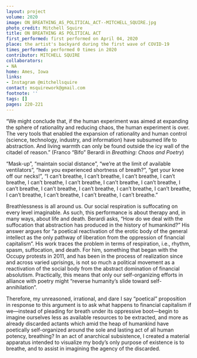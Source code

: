```yaml
---
layout: project
volume: 2020
image: ON_BREATHING_AS_POLITICAL_ACT--MITCHELL_SQUIRE.jpg
photo_credit: Mitchell Squire
title: ON BREATHING AS POLITICAL ACT
first_performed: first performed on April 04, 2020
place: the artist's backyard during the first wave of COVID-19
times_performed: performed 0 times in 2020
contributor: MITCHELL SQUIRE
collaborators:
- NA
home: Ames, Iowa
links:
- Instagram @mitchellsquire
contact: msquirework@gmail.com
footnote: ''
tags: []
pages: 220-221
---
```




“We might conclude that, if the human experiment was aimed at expanding the sphere of rationality and reducing chaos, the human experiment is over. The very tools that enabled the expansion of rationality and human control (science, technology, industry, and information) have subsumed life to abstraction. And living warmth can only be found outside the icy wall of the citadel of reason.” (Franco “Bifo” Berardi in *Breathing: Chaos and Poetry*)

“Mask-up”, “maintain social distance”, “we’re at the limit of available ventilators”, “have you experienced shortness of breath?”, “get your knee off our necks!”, “I can’t breathe, I can’t breathe, I can’t breathe, I can’t breathe, I can’t breathe, I can’t breathe, I can’t breathe, I can’t breathe, I can’t breathe, I can’t breathe, I can’t breathe, I can’t breathe, I can’t breathe, I can’t breathe, I can’t breathe, I can’t breathe, I can’t breathe.”

Breathlessness is all around us. Our social respiration is suffocating on every level imaginable. As such, this performance is about therapy and, in many ways, about life and death. Berardi asks, “How do we deal with the suffocation that abstraction has produced in the history of humankind?” His answer argues for “a poetical reactivation of the erotic body of the general intellect as the only pathway of liberation from the oppression of financial capitalism”. His work traces the problem in terms of respiration, i.e., rhythm, spasm, suffocation, and death. For him, something that began with the Occupy protests in 2011, and has been in the process of realization since and across varied uprisings, is not so much a political movement as a reactivation of the social body from the abstract domination of financial absolutism. Practically, this means that only our self-organizing efforts in alliance with poetry might “reverse humanity’s slide toward self-annihilation”. 

Therefore, my unreasoned, irrational, and dare I say “poetical” proposition in response to this argument is to ask what happens to financial capitalism if we—instead of pleading for breath under its oppressive boot—begin to imagine ourselves less as available resources to be extracted, and more as already discarded actants which amid the heap of humankind have poetically self-organized around the sole and lasting act of all human potency, breathing? In an act of anarchical subsistence, I created a material apparatus intended to visualize my body’s only purpose of existence is to breathe, and to assist in imagining the agency of the discarded.
